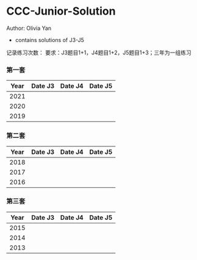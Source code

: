 # CCC-Junior-Solution
Author: Olivia Yan
- contains solutions of J3-J5

记录练习次数：
要求：J3题目1+1，J4题目1+2，J5题目1+3；三年为一组练习
### 第一套
|Year|Date J3|Date J4|Date J5|
|---|---|---|---|
|2021|||
|2020|||
|2019|||

### 第二套
|Year|Date J3|Date J4|Date J5|
|---|---|---|---|
|2018|||
|2017|||
|2016|||

### 第三套
|Year|Date J3|Date J4|Date J5|
|---|---|---|---|
|2015|||
|2014|||
|2013|||


